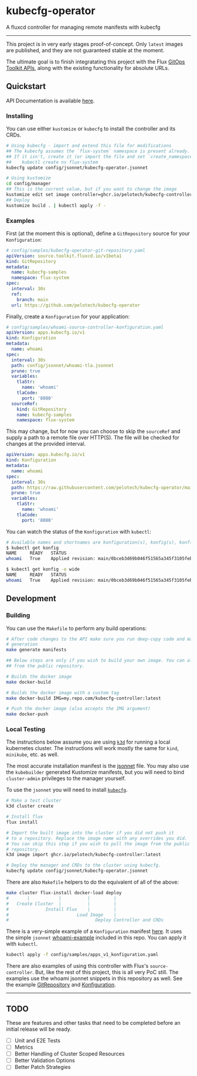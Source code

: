# kubecfg-operator

A fluxcd controller for managing remote manifests with kubecfg

---

This project is in very early stages proof-of-concept. Only `latest` images are published, and they are not guaranteed stable at the moment.

The ultimate goal is to finish integratating this project with the Flux [GitOps Toolkit APIs](https://fluxcd.io/docs/gitops-toolkit/), along
with the existing functionality for absolute URLs.

## Quickstart

API Documentation is available [here](doc/konfigurations.md#Konfiguration).

### Installing

You can use either `kustomize` or `kubecfg` to install the controller and its CRDs.

```bash
# Using kubecfg - import and extend this file for modifications
## The kubecfg assumes the `flux-system` namespace is present already.
## If it isn't, create it (or import the file and set `create_namespace: true`):
##    kubectl create ns flux-system
kubecfg update config/jsonnet/kubecfg-operator.jsonnet

# Using kustomize
cd config/manager
## This is the current value, but if you want to change the image
kustomize edit set image controller=ghcr.io/pelotech/kubecfg-controller:latest
## Deploy
kustomize build . | kubectl apply -f -
```

### Examples

First (at the moment this is optional), define a `GitRepository` source for your `Konfiguration`:

```yaml
# config/samples/kubecfg-operator-git-repository.yaml
apiVersion: source.toolkit.fluxcd.io/v1beta1
kind: GitRepository
metadata:
  name: kubecfg-samples
  namespace: flux-system
spec:
  interval: 30s
  ref:
    branch: main
  url: https://github.com/pelotech/kubecfg-operator
```

Finally, create a `Konfiguration` for your application:

```yaml
# config/samples/whoami-source-controller-konfiguration.yaml
apiVersion: apps.kubecfg.io/v1
kind: Konfiguration
metadata:
  name: whoami
spec:
  interval: 30s
  path: config/jsonnet/whoami-tla.jsonnet
  prune: true
  variables:
    tlaStr:
      name: 'whoami'
    tlaCode:
      port: '8080'
  sourceRef:
    kind: GitRepository
    name: kubecfg-samples
    namespace: flux-system
```

This may change, but for now you can choose to skip the `sourceRef` and supply a path to a remote file over HTTP(S).
The file will be checked for changes at the provided interval.

```yaml
apiVersion: apps.kubecfg.io/v1
kind: Konfiguration
metadata:
  name: whoami
spec:
  interval: 30s
  path: https://raw.githubusercontent.com/pelotech/kubecfg-operator/main/config/jsonnet/whoami-tla.jsonnet
  prune: true
  variables:
    tlaStr:
      name: 'whoami'
    tlaCode:
      port: '8080'
```

You can watch the status of the `Konfiguration` with `kubectl`:

```bash
# Available names and shortnames are konfiguration(s), konfig(s), konf(s)
$ kubectl get konfig
NAME     READY   STATUS                                                            AGE
whoami   True    Applied revision: main/0bceb3d69b046f51565a345f3105febbd7be62bd   1m32s

$ kubectl get konfig -o wide
NAME     READY   STATUS                                                            AGE    CURRENTREVISION                                 LASTATTEMPTEDREVISION
whoami   True    Applied revision: main/0bceb3d69b046f51565a345f3105febbd7be62bd   1m38s   main/0bceb3d69b046f51565a345f3105febbd7be62bd   main/0bceb3d69b046f51565a345f3105febbd7be62bd
```

## Development

### Building

You can use the `Makefile` to perform any build operations:

```bash
# After code changes to the API make sure you run deep-copy code and manifest
# generation
make generate manifests

## Below steps are only if you wish to build your own image. You can also download
## from the public repository.

# Builds the docker image
make docker-build

# Builds the docker image with a custom tag
make docker-build IMG=my.repo.com/kubecfg-controller:latest

# Push the docker image (also accepts the IMG argument)
make docker-push
```

### Local Testing

The instructions below assume you are using [`k3d`](https://k3d.io) for running a local kubernetes cluster. The instructions will work mostly the same for `kind`, `minikube`, etc. as well.

The most accurate installation manifest is the [jsonnet](config/jsonnet/kubecfg-operator.jsonnet) file. 
You may also use the `kubebuilder` generated Kustomize manifests, but you will need to bind `cluster-admin` privileges to the manager yourself.

To use the `jsonnet` you will need to install [`kubecfg`](https://github.com/bitnami/kubecfg/releases).

```bash
# Make a test cluster
k3d cluster create

# Install flux
flux install

# Import the built image into the cluster if you did not push it
# to a repository. Replace the image name with any overrides you did.
# You can skip this step if you wish to pull the image from the public
# repository.
k3d image import ghcr.io/pelotech/kubecfg-controller:latest

# Deploy the manager and CRDs to the cluster using kubecfg.
kubecfg update config/jsonnet/kubecfg-operator.jsonnet
```

There are also `Makefile` helpers to do the equivalent of all of the above:

```bash
make cluster flux-install docker-load deploy
#       |           |          |         |
#   Create Cluster  |          |         |
#              Install Flux    |         |
#                          Load Image    |
#                                 Deploy Controller and CRDs
```

There is a very-simple example of a `Konfiguration` manifest [here](config/samples/whoami-konfiguration.yaml).
It uses the simple `jsonnet` [whoami-example](config/jsonnet/whoami.jsonnet) included in this repo.
You can apply it with `kubectl`.

```bash
kubectl apply -f config/samples/apps_v1_konfiguration.yaml
```

There are also examples of using this controller with Flux's `source-controller`.
But, like the rest of this project, this is all very PoC still. 
The examples use the whoami jsonnet snippets in this repository as well.
See the example [GitRepository](config/samples/kubecfg-operator-git-repository.yaml) and [Konfiguration](config/samples/whoami-source-controller-konfiguration.yaml).

---

## TODO

These are features and other tasks that need to be completed before an initial release will be ready.

- [ ] Unit and E2E Tests
- [ ] Metrics
- [ ] Better Handling of Cluster Scoped Resources
- [ ] Better Validation Options
- [ ] Better Patch Strategies
